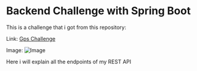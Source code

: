 # Backend Challenge with Spring Boot

This is a challenge that i got from this repository:

Link: [Gps Challenge](https://github.com/backend-br/desafios/blob/master/points-of-interest/PROBLEM.md)

Image: ![Image](https://play-lh.googleusercontent.com/wvJNF9Q2sSg8Z7sKScWhqTptjb1r4HdVjc8fjXiBEnxM3h9KPGy9rkfiowV6P8OLq0A)


Here i will explain all the endpoints of my REST API
